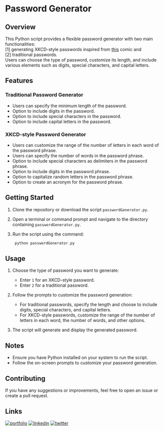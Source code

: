 # Password Generator

## Overview

This Python script provides a flexible password generator with two main functionalities: <br>
[1] generating XKCD-style passwords inspired from [this](https://xkcd.com/936/) comic and <br>
[2] traditional passwords. <br>
Users can choose the type of password, customize its length, and include various elements such as digits, special characters, and capital letters.


## Features

### Traditional Password Generator

- Users can specify the minimum length of the password.
- Option to include digits in the password.
- Option to include special characters in the password.
- Option to include capital letters in the password.

### XKCD-style Password Generator

- Users can customize the range of the number of letters in each word of the password phrase.
- Users can specify the number of words in the password phrase.
- Option to include special characters as delimiters in the password phrase.
- Option to include digits in the password phrase.
- Option to capitalize random letters in the password phrase.
- Option to create an acronym for the password phrase.

## Getting Started

1. Clone the repository or download the script `passwordGenerator.py`.
2. Open a terminal or command prompt and navigate to the directory containing `passwordGenerator.py`.
3. Run the script using the command:
   
   ```bash
    python passwordGenerator.py
    ```

## Usage

1. Choose the type of password you want to generate:
   - Enter `1` for an XKCD-style password.
   - Enter `2` for a traditional password.

2. Follow the prompts to customize the password generation:
   - For traditional passwords, specify the length and choose to include digits, special characters, and capital letters.
   - For XKCD-style passwords, customize the range of the number of letters in each word, the number of words, and other options.

3. The script will generate and display the generated password.

## Notes

- Ensure you have Python installed on your system to run the script.
- Follow the on-screen prompts to customize your password generation.

## Contributing

If you have any suggestions or improvements, feel free to open an issue or create a pull request.

## Links
[![portfolio](https://img.shields.io/badge/my_portfolio-000?style=for-the-badge&logo=ko-fi&logoColor=white)](https://ananyamaheshwari.co/)
[![linkedin](https://img.shields.io/badge/linkedin-0A66C2?style=for-the-badge&logo=linkedin&logoColor=white)](https://www.linkedin.com/in/ananya-maheshwari-445158225/)
[![twitter](https://img.shields.io/badge/twitter-1DA1F2?style=for-the-badge&logo=twitter&logoColor=white)](https://twitter.com/MaheshwriAnanya)


